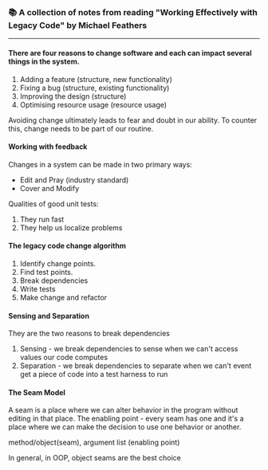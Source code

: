 ### 📚 A collection of notes from reading "Working Effectively with Legacy Code" by Michael Feathers

---

#### There are four reasons to change software and each can impact several things in the system.
1. Adding a feature (structure, new functionality)
2. Fixing a bug (structure, existing functionality)
3. Improving the design (structure)
4. Optimising resource usage (resource usage)

Avoiding change ultimately leads to fear and doubt in our ability. To counter this, change needs to be part of our routine.

#### Working with feedback
Changes in a system can be made in two primary ways:
- Edit and Pray (industry standard)
- Cover and Modify

Qualities of good unit tests:
1. They run fast 
2. They help us localize problems

#### The legacy code change algorithm
1. Identify change points.
2. Find test points.
3. Break dependencies
4. Write tests
5. Make change and refactor

#### Sensing and Separation
They are the two reasons to break dependencies 
1. Sensing - we break dependencies to sense when we can't access values our code computes
2. Separation - we break dependencies to separate when we can't event get a piece of code into a test harness to run

#### The Seam Model
A seam is a place where we can alter behavior in the program without editing in that place.
The enabling point - every seam has one and it's a place where we can make the decision to use one behavior or another.

method/object(seam), argument list (enabling point)

In general, in OOP, object seams are the best choice